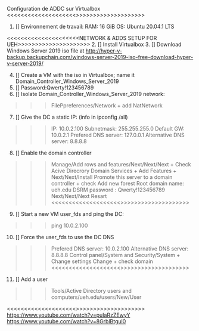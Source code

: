 Configuration de ADDC sur Virtualbox
<<<<<<<<<<<<<<<<<<<<<WORKING ENVIRONEMENT>>>>>>>>>>>>>>>>>>>>>
1.  [] Environnement de travail:
RAM: 16 GiB
OS: Ubuntu 20.04.1 LTS

<<<<<<<<<<<<<<<<<<<<<NETWORK & ADDS SETUP FOR UEH>>>>>>>>>>>>>>>>>>>>>
2.  [] Install Virtualbox
3.  [] Download Windows Server 2019 iso file at http://hyper-v-backup.backupchain.com/windows-server-2019-iso-free-download-hyper-v-server-2019/

4.  [] Create a VM with the iso in Virtualbox; name it Domain_Controller_Windows_Server_2019
5.  [] Password:Qwerty!123456789
6.  [] Isolate Domain_Controller_Windows_Server_2019 network:
>>> FilePpreferences/Network + add NatNetwork
7.  [] Give the DC a static IP: (info in ipconfig /all)
>>> IP: 10.0.2.100
>>> Subnetmask: 255.255.255.0
>>> Default GW: 10.0.2.1
>>> Prefered DNS server: 127.0.0.1
>>> Alternative DNS server: 8.8.8.8
8.  [] Enable the domain controller
>>> Manage/Add rows and features/Next/Next/Next + Check Acive Direcrory Domain Services + Add Features + Next/Next/Install
>>> Promote this server to a domain controller + check Add new forest
>>> Root domain name: ueh.edu
>>> DSRM password : Qwerty!123456789
>>> Next/Next/Next
>>> Resart
<<<<<<<<<<<<<<<<<<<<<SET UP USER VM>>>>>>>>>>>>>>>>>>>>>
9.  [] Start a new VM user_fds and ping the DC:
>>> ping 10.0.2.100
10. [] Force the  user_fds to use the DC DNS
>>> Prefered DNS server: 10.0.2.100
>>> Alternative DNS server: 8.8.8.8
>>> Control panel/System and Security/System + Change settings
>>> Change + check domain
<<<<<<<<<<<<<<<<<<<<<ADD A USER IN THE DOMAIN>>>>>>>>>>>>>>>>>>>>>
11. [] Add a user
>>> Tools/Active Directory users and computers/ueh.edu/users/New/User

<<<<<<<<<<<<<<<<<<<<<SOURCES>>>>>>>>>>>>>>>>>>>>>
https://www.youtube.com/watch?v=puIaRzZEwyY
https://www.youtube.com/watch?v=8GrblBtgul0
